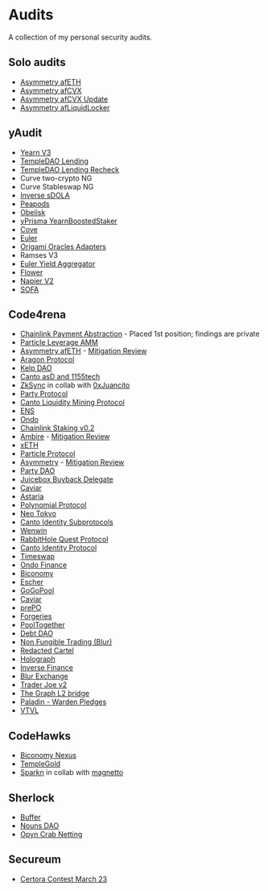 # Audits

A collection of my personal security audits.

## Solo audits

- [Asymmetry afETH](./solo/2024-01-afeth/README.md)
- [Asymmetry afCVX](./solo/2024-05-afcvx/README.md)
- [Asymmetry afCVX Update](./solo/2024-06-afcvx/README.md)
- [Asymmetry afLiquidLocker](./solo/2024-07-afliquidlocker/README.md)

## yAudit

- [Yearn V3](https://reports.yaudit.dev/reports/06-2023-Yearn-v3/)
- [TempleDAO Lending](https://reports.yaudit.dev/reports/07-2023-TempleDAO-Lending/)
- [TempleDAO Lending Recheck](https://reports.yaudit.dev/reports/08-2023-TempleDAO-Lending-Recheck/)
- Curve two-crypto NG
- Curve Stableswap NG
- [Inverse sDOLA](https://reports.yaudit.dev/reports/01-2024-Inverse-sDOLA/)
- [Peapods](https://reports.yaudit.dev/reports/01-2024-Peapods/)
- [Obelisk](https://reports.yaudit.dev/reports/02-2024-Obelisk/)
- [yPrisma YearnBoostedStaker](https://reports.yaudit.dev/reports/01-2024-yPrisma-Recheck/)
- [Cove](https://reports.yaudit.dev/reports/03-2024-Cove/)
- [Euler](https://reports.yaudit.dev/reports/03-2024-EulerV2/)
- [Origami Oracles Adapters](https://reports.yaudit.dev/reports/06-2024-origami-oracles/)
- Ramses V3
- [Euler Yield Aggregator](https://reports.electisec.tech/reports/08-2024-Euler-Yield-Aggregator)
- [Flower](https://reports.electisec.tech/reports/10-2024-Flower)
- [Napier V2](https://reports.electisec.tech/reports/11-2024-napier)
- [SOFA](https://reports.electisec.tech/reports/01-2025-Sofa-Protocol)

## Code4rena

- [Chainlink Payment Abstraction](https://code4rena.com/audits/2024-12-chainlink-payment-abstraction) - Placed 1st position; findings are private
- [Particle Leverage AMM](./code4rena/2023-12-particle/README.md)
- [Asymmetry afETH](./code4rena/2023-09-asymmetry/README.md) - [Mitigation Review](./code4rena/2023-10-asymmetry-mitigation/README.md)
- [Aragon Protocol](./code4rena/2023-03-aragon/README.md)
- [Kelp DAO](./code4rena/2023-11-kelp/README.md)
- [Canto asD and 1155tech](./code4rena/2023-11-canto/README.md)
- [ZkSync](./code4rena/2023-10-zksync/README.md) in collab with [0xJuancito](https://twitter.com/0xJuancito)
- [Party Protocol](./code4rena/2023-10-party-protocol/README.md)
- [Canto Liquidity Mining Protocol](./code4rena/2023-10-canto/README.md)
- [ENS](./code4rena/2023-10-ens/README.md)
- [Ondo](./code4rena/2023-09-ondo/README.md)
- [Chainlink Staking v0.2](https://code4rena.com/audits/2023-08-chainlink-staking-v02)
- [Ambire](./code4rena/2023-05-ambire/README.md) - [Mitigation Review](./code4rena/2023-06-ambire-mitigation/README.md)
- [xETH](./code4rena/2023-05-xeth/README.md)
- [Particle Protocol](./code4rena/2023-05-particle/README.md)
- [Asymmetry](./code4rena/2023-03-asymmetry/README.md) - [Mitigation Review](./code4rena/2023-05-asymmetry-mitigation/README.md)
- [Party DAO](./code4rena/2023-05-party/README.md)
- [Juicebox Buyback Delegate](./code4rena/2023-05-juicebox/README.md)
- [Caviar](./code4rena/2023-04-caviar/README.md)
- [Astaria](./code4rena/2023-01-astaria/README.md)
- [Polynomial Protocol](./code4rena/2023-03-polynomial/README.md)
- [Neo Tokyo](./code4rena/2023-03-neotokyo/README.md)
- [Canto Identity Subprotocols](./code4rena/2023-03-canto-identity/README.md)
- [Wenwin](./code4rena/2023-03-wenwin/README.md)
- [RabbitHole Quest Protocol](./code4rena/2023-01-rabbithole/README.md)
- [Canto Identity Protocol](./code4rena/2023-01-canto-identity/README.md)
- [Timeswap](./code4rena/2023-01-timeswap/README.md)
- [Ondo Finance](./code4rena/2023-01-ondo/README.md)
- [Biconomy](./code4rena/2023-01-biconomy/README.md)
- [Escher](./code4rena/2022-12-escher/README.md)
- [GoGoPool](./code4rena/2022-12-gogopool/README.md)
- [Caviar](./code4rena/2022-12-caviar/README.md)
- [prePO](./code4rena/2022-12-prepo/README.md)
- [Forgeries](./code4rena/2022-12-forgeries/README.md)
- [PoolTogether](./code4rena/2022-12-pooltogether/README.md)
- [Debt DAO](./code4rena/2022-11-debtdao/README.md)
- [Non Fungible Trading (Blur)](./code4rena/2022-11-non-fungible/README.md)
- [Redacted Cartel](./code4rena/2022-11-redactedcartel/README.md)
- [Holograph](./code4rena/2022-10-holograph/README.md)
- [Inverse Finance](./code4rena/2022-10-inverse/README.md)
- [Blur Exchange](./code4rena/2022-10-blur/README.md)
- [Trader Joe v2](./code4rena/2022-10-traderjoe/README.md)
- [The Graph L2 bridge](./code4rena/2022-10-thegraph/README.md)
- [Paladin - Warden Pledges](./code4rena/2022-10-paladin/README.md)
- [VTVL](./code4rena/2022-09-vtvl/README.md)

## CodeHawks

- [Biconomy Nexus](./codehawks/2024-07-biconomy/README.md)
- [TempleGold](./codehawks/2024-07-templegold/README.md)
- [Sparkn](./codehawks/2023-08-sparkn/README.md) in collab with [magnetto](https://twitter.com/magnetto90)

## Sherlock

- [Buffer](./sherlock/2022-11-buffer/README.md)
- [Nouns DAO](./sherlock/2022-11-nounsdao/README.md)
- [Opyn Crab Netting](./sherlock/2022-11-opyn/README.md)

## Secureum

- [Certora Contest March 23](https://github.com/romeroadrian/secureum-certora-contest)
